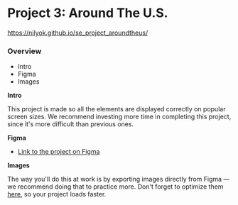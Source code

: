 # Project 3: Around The U.S.

https://nilyok.github.io/se_project_aroundtheus/

### Overview  

* Intro  
* Figma  
* Images  

**Intro**

This project is made so all the elements are displayed correctly on popular screen sizes. We recommend investing more time in completing this project, since it's more difficult than previous ones.  

**Figma**  

* [Link to the project on Figma](https://www.figma.com/file/ii4xxsJ0ghevUOcssTlHZv/Sprint-3%3A-Around-the-US?node-id=0%3A1)  

**Images**  

The way you'll do this at work is by exporting images directly from Figma — we recommend doing that to practice more. Don't forget to optimize them [here](https://tinypng.com/), so your project loads faster. 
